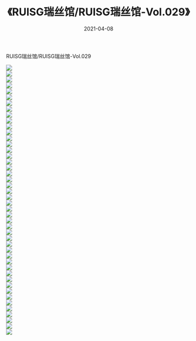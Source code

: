 ﻿---
layout: post
title:  《RUISG瑞丝馆/RUISG瑞丝馆-Vol.029》
date:   2021-04-08
img: http://img.660000.xyz/Sharelink/网络美图/2021/RUISG瑞丝馆/RUISG瑞丝馆-Vol.029/000.jpg
categories: [美女, 清纯, 唯美]
---

RUISG瑞丝馆/RUISG瑞丝馆-Vol.029

 ![](http://img.660000.xyz/Sharelink/网络美图/2021/RUISG瑞丝馆/RUISG瑞丝馆-Vol.029/001.jpg) <br>![](http://img.660000.xyz/Sharelink/网络美图/2021/RUISG瑞丝馆/RUISG瑞丝馆-Vol.029/002.jpg) <br>![](http://img.660000.xyz/Sharelink/网络美图/2021/RUISG瑞丝馆/RUISG瑞丝馆-Vol.029/003.jpg) <br>![](http://img.660000.xyz/Sharelink/网络美图/2021/RUISG瑞丝馆/RUISG瑞丝馆-Vol.029/004.jpg) <br>![](http://img.660000.xyz/Sharelink/网络美图/2021/RUISG瑞丝馆/RUISG瑞丝馆-Vol.029/005.jpg) <br>![](http://img.660000.xyz/Sharelink/网络美图/2021/RUISG瑞丝馆/RUISG瑞丝馆-Vol.029/006.jpg) <br>![](http://img.660000.xyz/Sharelink/网络美图/2021/RUISG瑞丝馆/RUISG瑞丝馆-Vol.029/007.jpg) <br>![](http://img.660000.xyz/Sharelink/网络美图/2021/RUISG瑞丝馆/RUISG瑞丝馆-Vol.029/008.jpg) <br>![](http://img.660000.xyz/Sharelink/网络美图/2021/RUISG瑞丝馆/RUISG瑞丝馆-Vol.029/009.jpg) <br>![](http://img.660000.xyz/Sharelink/网络美图/2021/RUISG瑞丝馆/RUISG瑞丝馆-Vol.029/010.jpg) <br>![](http://img.660000.xyz/Sharelink/网络美图/2021/RUISG瑞丝馆/RUISG瑞丝馆-Vol.029/011.jpg) <br>![](http://img.660000.xyz/Sharelink/网络美图/2021/RUISG瑞丝馆/RUISG瑞丝馆-Vol.029/012.jpg) <br>![](http://img.660000.xyz/Sharelink/网络美图/2021/RUISG瑞丝馆/RUISG瑞丝馆-Vol.029/013.jpg) <br>![](http://img.660000.xyz/Sharelink/网络美图/2021/RUISG瑞丝馆/RUISG瑞丝馆-Vol.029/014.jpg) <br>![](http://img.660000.xyz/Sharelink/网络美图/2021/RUISG瑞丝馆/RUISG瑞丝馆-Vol.029/015.jpg) <br>![](http://img.660000.xyz/Sharelink/网络美图/2021/RUISG瑞丝馆/RUISG瑞丝馆-Vol.029/016.jpg) <br>![](http://img.660000.xyz/Sharelink/网络美图/2021/RUISG瑞丝馆/RUISG瑞丝馆-Vol.029/017.jpg) <br>![](http://img.660000.xyz/Sharelink/网络美图/2021/RUISG瑞丝馆/RUISG瑞丝馆-Vol.029/018.jpg) <br>![](http://img.660000.xyz/Sharelink/网络美图/2021/RUISG瑞丝馆/RUISG瑞丝馆-Vol.029/019.jpg) <br>![](http://img.660000.xyz/Sharelink/网络美图/2021/RUISG瑞丝馆/RUISG瑞丝馆-Vol.029/020.jpg) <br>![](http://img.660000.xyz/Sharelink/网络美图/2021/RUISG瑞丝馆/RUISG瑞丝馆-Vol.029/021.jpg) <br>![](http://img.660000.xyz/Sharelink/网络美图/2021/RUISG瑞丝馆/RUISG瑞丝馆-Vol.029/022.jpg) <br>![](http://img.660000.xyz/Sharelink/网络美图/2021/RUISG瑞丝馆/RUISG瑞丝馆-Vol.029/023.jpg) <br>![](http://img.660000.xyz/Sharelink/网络美图/2021/RUISG瑞丝馆/RUISG瑞丝馆-Vol.029/024.jpg) <br>![](http://img.660000.xyz/Sharelink/网络美图/2021/RUISG瑞丝馆/RUISG瑞丝馆-Vol.029/025.jpg) <br>![](http://img.660000.xyz/Sharelink/网络美图/2021/RUISG瑞丝馆/RUISG瑞丝馆-Vol.029/026.jpg) <br>![](http://img.660000.xyz/Sharelink/网络美图/2021/RUISG瑞丝馆/RUISG瑞丝馆-Vol.029/027.jpg) <br>![](http://img.660000.xyz/Sharelink/网络美图/2021/RUISG瑞丝馆/RUISG瑞丝馆-Vol.029/028.jpg) <br>![](http://img.660000.xyz/Sharelink/网络美图/2021/RUISG瑞丝馆/RUISG瑞丝馆-Vol.029/029.jpg) <br>![](http://img.660000.xyz/Sharelink/网络美图/2021/RUISG瑞丝馆/RUISG瑞丝馆-Vol.029/030.jpg) <br>![](http://img.660000.xyz/Sharelink/网络美图/2021/RUISG瑞丝馆/RUISG瑞丝馆-Vol.029/031.jpg) <br>![](http://img.660000.xyz/Sharelink/网络美图/2021/RUISG瑞丝馆/RUISG瑞丝馆-Vol.029/032.jpg) <br>![](http://img.660000.xyz/Sharelink/网络美图/2021/RUISG瑞丝馆/RUISG瑞丝馆-Vol.029/033.jpg) <br>![](http://img.660000.xyz/Sharelink/网络美图/2021/RUISG瑞丝馆/RUISG瑞丝馆-Vol.029/034.jpg) <br>![](http://img.660000.xyz/Sharelink/网络美图/2021/RUISG瑞丝馆/RUISG瑞丝馆-Vol.029/035.jpg) <br>![](http://img.660000.xyz/Sharelink/网络美图/2021/RUISG瑞丝馆/RUISG瑞丝馆-Vol.029/036.jpg) <br>![](http://img.660000.xyz/Sharelink/网络美图/2021/RUISG瑞丝馆/RUISG瑞丝馆-Vol.029/037.jpg) <br>![](http://img.660000.xyz/Sharelink/网络美图/2021/RUISG瑞丝馆/RUISG瑞丝馆-Vol.029/038.jpg) <br>![](http://img.660000.xyz/Sharelink/网络美图/2021/RUISG瑞丝馆/RUISG瑞丝馆-Vol.029/039.jpg) <br>![](http://img.660000.xyz/Sharelink/网络美图/2021/RUISG瑞丝馆/RUISG瑞丝馆-Vol.029/040.jpg) <br>![](http://img.660000.xyz/Sharelink/网络美图/2021/RUISG瑞丝馆/RUISG瑞丝馆-Vol.029/041.jpg) <br>![](http://img.660000.xyz/Sharelink/网络美图/2021/RUISG瑞丝馆/RUISG瑞丝馆-Vol.029/042.jpg) <br>![](http://img.660000.xyz/Sharelink/网络美图/2021/RUISG瑞丝馆/RUISG瑞丝馆-Vol.029/043.jpg) <br>![](http://img.660000.xyz/Sharelink/网络美图/2021/RUISG瑞丝馆/RUISG瑞丝馆-Vol.029/044.jpg) <br>![](http://img.660000.xyz/Sharelink/网络美图/2021/RUISG瑞丝馆/RUISG瑞丝馆-Vol.029/045.jpg) <br>![](http://img.660000.xyz/Sharelink/网络美图/2021/RUISG瑞丝馆/RUISG瑞丝馆-Vol.029/046.jpg) <br>